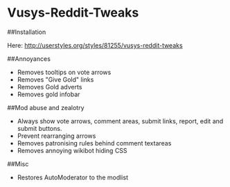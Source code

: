 Vusys-Reddit-Tweaks
===================

##Installation

Here: http://userstyles.org/styles/81255/vusys-reddit-tweaks

##Annoyances

* Removes tooltips on vote arrows
* Removes "Give Gold" links 
* Removes Gold adverts
* Removes gold infobar 

##Mod abuse and zealotry

* Always show vote arrows, comment areas, submit links, report, edit and submit buttons. 
* Prevent rearranging arrows
* Removes patronising rules behind comment textareas
* Removes annoying wikibot hiding CSS

##Misc

* Restores AutoModerator to the modlist
